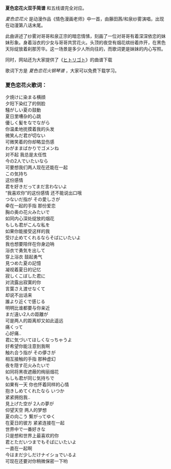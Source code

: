 

**夏色恋花火双手简谱** 和五线谱完全对应。

_夏色恋花火_ 是动漫作品《情色漫画老师》中一首，由藤田茜/和泉纱雾演唱，出现在动漫第八话末尾。

此曲讲述了纱雾对哥哥和泉正宗的暗恋情愫，刻画了一位对哥哥有着深深依恋的妹妹形象。身着浴衣的少女与哥哥共赏花火。头顶的夜空有烟花缤纷着炸开，在黑色天际绽放着刹那芳华。这一场景是多少人所向往的，而歌词更是妹妹的内心写照。

同时，网站还为大家提供了《[ヒトリゴト](Music-7816-ヒトリゴト-情色漫画老师OP.html "ヒトリゴト")》的曲谱下载

歌词下方是 _夏色恋花火钢琴谱_ ，大家可以免费下载学习。

### 夏色恋花火歌词：

夕焼けに染まる横顔  
夕阳下染红了的侧脸  
騒がしい夏の鼓動  
夏日里嘈杂的心跳  
優しく髪をなでながら  
你温柔地抚摸着我的头发  
微笑んだ君が切ない  
可微笑着的你却略显伤感  
わがままばかりでゴメンね  
对不起 我总是太任性  
今の2人でいたいなら  
可要想我们两人现在还能在一起  
この気持ち  
这份感情  
君を好きだってまだ言わないよ  
“我喜欢你”的这份感情 还不能说出口哦  
つないだ指が その愛しさが  
牵在一起的手指 那份爱恋  
胸の奥の花火みたいで  
如同内心深处绽放的烟花  
もしも君がこんな私を  
如果你能接受这样的我  
受け止めてくれるならそばにいたいよ  
我也想要陪伴在你身边呐  
浴衣で勇気を出して  
穿上浴衣 鼓起勇气  
見つめた夏の記憶  
凝视着夏日的记忆  
寂しくこぼした君に  
对流露出寂寞的你  
言葉さえ渡せなくて  
却说不出话来  
誰より近くで感じる  
明明比谁都要与你亲近  
まだ遠い2人の距離が  
可是两人的距离却又如此遥远  
痛くって  
心好痛..  
君に気づいてほしくなっちゃうよ  
好希望你能注意到我啊  
触れ合う指が その儚さが  
相互接触的手指 那种虚幻  
夜を隠す花火みたいで  
如同将黑夜遮蔽的绚丽烟花  
もしも君が同じ気持ちで  
如果有一天 你也怀着同样的心情  
抱きしめてくれたなら いつか  
紧紧拥抱我..  
見上げた空が 2人の夢が  
仰望天空 两人的梦想  
夏の向こう 繋がってゆく  
在夏日的彼方 紧紧连接在一起  
世界中で一番好きな  
只是想和世界上最喜欢的你  
君とただいつまでもそばにいたいよ  
一直在一起啊  
今はまだ少しだけナイショでいるよ  
可现在还要对你稍微保密一下哟

